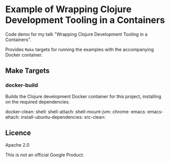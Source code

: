 Example of Wrapping Clojure Development Tooling in a Containers
===============================================================

Code demo for my talk "Wrapping Clojure Development Tooling in a Containers".

Provides `Make` targets for running the examples with the accompanying Docker container. 

## Make Targets

### docker-build
Builds the Clojure development Docker container for this project, installing on the required dependencies.
 
 docker-clean:
 shell:
 shell-attach:
 shell-mount-jvm:
 chrome:
 emacs:
 emacs-attach:
 install-ubuntu-dependencies:
 src-clean:



## Licence

Apache 2.0

This is not an official Google Product.